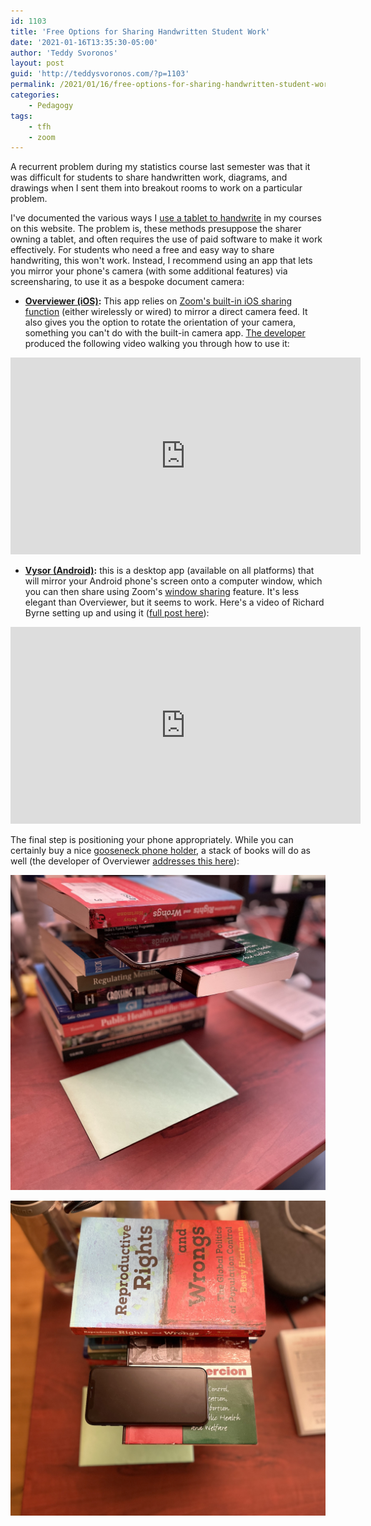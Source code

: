 ```yaml
---
id: 1103
title: 'Free Options for Sharing Handwritten Student Work'
date: '2021-01-16T13:35:30-05:00'
author: 'Teddy Svoronos'
layout: post
guid: 'http://teddysvoronos.com/?p=1103'
permalink: /2021/01/16/free-options-for-sharing-handwritten-student-work/
categories:
    - Pedagogy
tags:
    - tfh
    - zoom
---
```


A recurrent problem during my statistics course last semester was that it was difficult for students to share handwritten work, diagrams, and drawings when I sent them into breakout rooms to work on a particular problem.

I've documented the various ways I [use a tablet to handwrite](https://teddysvoronos.com/2020/03/20/teaching-from-home-tfh-writing-on-a-tablet/) in my courses on this website. The problem is, these methods presuppose the sharer owning a tablet, and often requires the use of paid software to make it work effectively. For students who need a free and easy way to share handwriting, this won't work. Instead, I recommend using an app that lets you mirror your phone's camera (with some additional features) via screensharing, to use it as a bespoke document camera:

  * **[Overviewer (iOS)](https://itunes.apple.com/app/id1528900395):** This app relies on [Zoom's built-in iOS sharing function](https://support.zoom.us/hc/en-us/articles/201379235-Sharing-your-screen-iOS-with-the-Zoom-Desktop-Client) (either wirelessly or wired) to mirror a direct camera feed. It also gives you the option to rotate the orientation of your camera, something you can't do with the built-in camera app. [The developer](https://overviewer.app) produced the following video walking you through how to use it:

<iframe width="560" height="315" src="https://www.youtube.com/embed/fadOMMpQErg?si=tLCG8IIdCbwt5KCM" title="YouTube video player" frameborder="0" allow="accelerometer; autoplay; clipboard-write; encrypted-media; gyroscope; picture-in-picture; web-share" referrerpolicy="strict-origin-when-cross-origin" allowfullscreen></iframe>


  * **[Vysor (Android)](https://www.vysor.io):** this is a desktop app (available on all platforms) that will mirror your Android phone's screen onto a computer window, which you can then share using Zoom's [window sharing](https://support.zoom.us/hc/en-us/articles/201362153-Sharing-your-screen-content-or-second-camera) feature. It's less elegant than Overviewer, but it seems to work. Here's a video of Richard Byrne setting up and using it ([full post here](https://www.freetech4teachers.com/2021/01/how-to-use-your-android-phone-as.html)):

<iframe width="560" height="315" src="https://www.youtube.com/embed/FmGgbbgCu3Y?si=TAHu4C3y_ULLli9-" title="YouTube video player" frameborder="0" allow="accelerometer; autoplay; clipboard-write; encrypted-media; gyroscope; picture-in-picture; web-share" referrerpolicy="strict-origin-when-cross-origin" allowfullscreen></iframe>

The final step is positioning your phone appropriately. While you can certainly buy a nice [gooseneck phone holder](https://www.amazon.com/gooseneck-phone-holder/s?k=gooseneck+phone+holder), a stack of books will do as well (the developer of Overviewer [addresses this here](https://youtu.be/fadOMMpQErg?t=337)):

![](/assets/img/2021-01-phone-1.jpg)

![](/assets/img/2021-01-phone-2.jpg)
